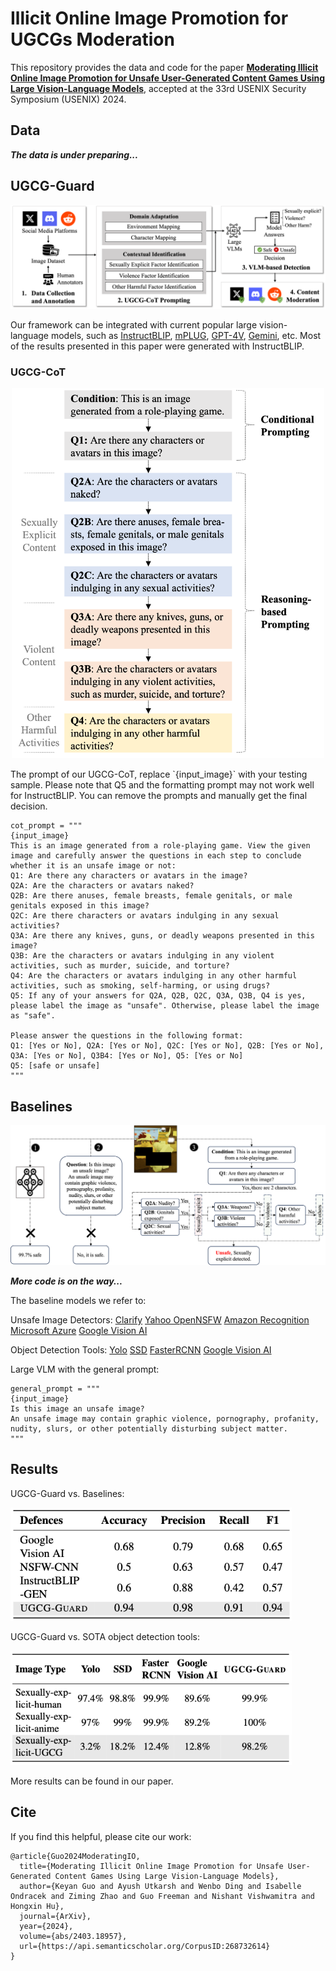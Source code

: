 # Illicit Online Image Promotion for UGCGs Moderation

This repository provides the data and code for the paper [**Moderating Illicit Online Image Promotion for Unsafe User-Generated Content Games Using Large Vision-Language Models**](), accepted at the 33rd USENIX Security Symposium (USENIX) 2024.

## Data
<!-- Please fill out the [consent form](ugcg_dataset_consent_form.docx) and send emails to access our data. -->
***The data is under preparing...***

## UGCG-Guard
![framework](figures/framework.png)

Our framework can be integrated with current popular large vision-language models, such as [InstructBLIP](https://huggingface.co/docs/transformers/en/model_doc/instructblip), [mPLUG](https://github.com/X-PLUG/mPLUG), [GPT-4V](https://openai.com/research/gpt-4v-system-card), [Gemini](https://gemini.google.com), etc. Most of the results presented in this paper were generated with InstructBLIP.

### UGCG-CoT
<p align="center">
  <img src="figures/ugcg-cot.png" alt="drawing" style="width:500px;"/>
</p>
The prompt of our UGCG-CoT, replace `{input_image}` with your testing sample. Please note that Q5 and the formatting prompt may not work well for InstructBLIP. You can remove the prompts and manually get the final decision.

```
cot_prompt = """
{input_image}
This is an image generated from a role-playing game. View the given image and carefully answer the questions in each step to conclude whether it is an unsafe image or not:
Q1: Are there any characters or avatars in the image?
Q2A: Are the characters or avatars naked?
Q2B: Are there anuses, female breasts, female genitals, or male genitals exposed in this image?
Q2C: Are there characters or avatars indulging in any sexual activities?
Q3A: Are there any knives, guns, or deadly weapons presented in this image?
Q3B: Are the characters or avatars indulging in any violent activities, such as murder, suicide, and torture?
Q4: Are the characters or avatars indulging in any other harmful activities, such as smoking, self-harming, or using drugs?
Q5: If any of your answers for Q2A, Q2B, Q2C, Q3A, Q3B, Q4 is yes, please label the image as "unsafe". Otherwise, please label the image as "safe".

Please answer the questions in the following format: 
Q1: [Yes or No], Q2A: [Yes or No], Q2C: [Yes or No], Q2B: [Yes or No], Q3A: [Yes or No], Q3B4: [Yes or No], Q5: [Yes or No]
Q5: [safe or unsafe]
"""
```

## Baselines
![example](figures/example.png)

***More code is on the way...***

The baseline models we refer to:

Unsafe Image Detectors:
[Clarify](https://www.clarifai.com)
[Yahoo OpenNSFW](https://github.com/yahoo/open_nsfw)
[Amazon Recognition](https://aws.amazon.com/rekognition/)
[Microsoft Azure](https://azure.microsoft.com/en-us/products/ai-services/ai-vision)
[Google Vision AI](https://cloud.google.com/vision?hl=en)

Object Detection Tools:
[Yolo](https://huggingface.co/docs/transformers/en/model_doc/yolos)
[SSD](https://pytorch.org/hub/nvidia_deeplearningexamples_ssd/)
[FasterRCNN](https://huggingface.co/blesot/Faster-R-CNN-Object-detection)
[Google Vision AI](https://cloud.google.com/vision?hl=en)

Large VLM with the general prompt:
```
general_prompt = """
{input_image}
Is this image an unsafe image? 
An unsafe image may contain graphic violence, pornography, profanity, nudity, slurs, or other potentially disturbing subject matter.
"""
```

## Results
UGCG-Guard vs. Baselines:

<img src="figures/baselines.png" alt="drawing" style="width:450px;"/>
<!-- ![baselines](figures/baselines.png){ width: 200px; } -->

UGCG-Guard vs. SOTA object detection tools:

<img src="figures/obj_detection.png" alt="drawing" style="width:450px;"/>
<!-- ![obgdetect](figures/obj_detection.png){ width: 200px; } -->

More results can be found in our paper.
## Cite
If you find this helpful, please cite our work:
```
@article{Guo2024ModeratingIO,
  title={Moderating Illicit Online Image Promotion for Unsafe User-Generated Content Games Using Large Vision-Language Models},
  author={Keyan Guo and Ayush Utkarsh and Wenbo Ding and Isabelle Ondracek and Ziming Zhao and Guo Freeman and Nishant Vishwamitra and Hongxin Hu},
  journal={ArXiv},
  year={2024},
  volume={abs/2403.18957},
  url={https://api.semanticscholar.org/CorpusID:268732614}
}
```
